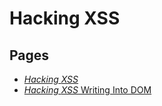 # Hacking XSS

## Pages
* [*Hacking* *XSS*](../48a8676b-4ab0-4a57-b339-325b02477adb.md)
* [*Hacking* *XSS* Writing Into DOM](../da417c12-b8b4-478a-88e2-e1d829fb862c.md)

